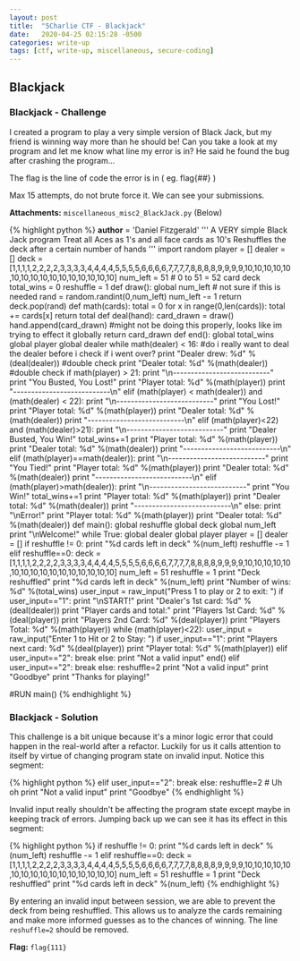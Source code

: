 ```yaml
---
layout: post
title:  "5Charlie CTF - Blackjack"
date:   2020-04-25 02:15:28 -0500
categories: write-up
tags: [ctf, write-up, miscellaneous, secure-coding]
---
```


## Blackjack

### Blackjack - Challenge

I created a program to play a very simple version of Black Jack, but my friend is winning way more than he should be! Can you take a look at my program and let me know what line my error is in? He said he found the bug after crashing the program...

The flag is the line of code the error is in ( eg. flag{##} )

Max 15 attempts, do not brute force it. We can see your submissions.

**Attachments:** `miscellaneous_misc2_BlackJack.py` (Below)

{% highlight python %}
__author__ = 'Daniel Fitzgerald'
'''
 A VERY simple Black Jack program
 Treat all Aces as 1's and all face cards as 10's
 Reshuffles the deck after a certain number of hands
'''
import random
player = []
dealer = []
deck = [1,1,1,1,2,2,2,2,3,3,3,3,4,4,4,4,5,5,5,5,6,6,6,6,7,7,7,7,8,8,8,8,9,9,9,9,10,10,10,10,10,10,10,10,10,10,10,10,10,10,10,10]
num_left = 51 # 0 to 51 = 52 card deck
total_wins = 0
reshuffle = 1
def draw():
    global num_left # not sure if this is needed
    rand = random.randint(0,num_left)
    num_left -= 1
    return deck.pop(rand)
def math(cards):
    total = 0
    for x in range(0,len(cards)):
        total += cards[x]
    return total
def deal(hand):
    card_drawn = draw()
    hand.append(card_drawn) #might not be doing this properly, looks like im trying to effect it globally
    return card_drawn
def end():
    global total_wins
    global player
    global dealer
    while math(dealer) < 16: #do i really want to deal the dealer before i check if i went over?
        print "Dealer drew: %d" %(deal(dealer)) #double check
        print "Dealer total: %d" %(math(dealer)) #double check
    if math(player) > 21:
        print "\n---------------------------"
        print "You Busted, You Lost!"
        print "Player total: %d" %(math(player))
        print "---------------------------\n"
    elif (math(player) < math(dealer)) and (math(dealer) < 22):
        print "\n---------------------------"
        print "You Lost!"
        print "Player total: %d" %(math(player))
        print "Dealer total: %d" %(math(dealer))
        print "---------------------------\n"
    elif (math(player)<22) and (math(dealer)>21):
        print "\n---------------------------"
        print "Dealer Busted, You Win!"
        total_wins+=1
        print "Player total: %d" %(math(player))
        print "Dealer total: %d" %(math(dealer))
        print "---------------------------\n"
    elif (math(player)==math(dealer)):
        print "\n---------------------------"
        print "You Tied!"
        print "Player total: %d" %(math(player))
        print "Dealer total: %d" %(math(dealer))
        print "---------------------------\n"
    elif (math(player)>math(dealer)):
        print "\n---------------------------"
        print "You Win!"
        total_wins+=1
        print "Player total: %d" %(math(player))
        print "Dealer total: %d" %(math(dealer))
        print "---------------------------\n"
    else:
        print "\nError!"
        print "Player total: %d" %(math(player))
        print "Dealer total: %d" %(math(dealer))
def main():
    global reshuffle
    global deck
    global num_left
    print "\nWelcome!"
    while True:
        global dealer
        global player
        player = []
        dealer = []
        if reshuffle != 0:
            print "%d cards left in deck" %(num_left)
            reshuffle -= 1
        elif reshuffle==0:
            deck = [1,1,1,1,2,2,2,2,3,3,3,3,4,4,4,4,5,5,5,5,6,6,6,6,7,7,7,7,8,8,8,8,9,9,9,9,10,10,10,10,10,10,10,10,10,10,10,10,10,10,10,10]
            num_left = 51
            reshuffle = 1
            print "Deck reshuffled"
            print "%d cards left in deck" %(num_left)
        print "Number of wins: %d" %(total_wins)
        user_input = raw_input("Press 1 to play  or 2 to exit: ")
        if user_input=="1":
            print "\nSTART!"
            print "Dealer's 1st card: %d" %(deal(dealer))
            print "Player cards and total:"
            print "Players 1st Card: %d" %(deal(player))
            print "Players 2nd Card: %d" %(deal(player))
            print "Players Total: %d" %(math(player))
            while (math(player)<22):
                user_input = raw_input("Enter 1 to Hit or 2 to Stay: ")
                if user_input=="1":
                    print "Players next card: %d" %(deal(player))
                    print "Player total: %d" %(math(player))
                elif user_input=="2":
                    break
                else:
                    print "Not a valid input"
            end()
        elif user_input=="2":
            break
        else:
            reshuffle=2
            print "Not a valid input"
    print "Goodbye"
    print "Thanks for playing!"

#RUN
main()
{% endhighlight %}

### Blackjack - Solution

This challenge is a bit unique because it's a minor logic error that could happen in the real-world after a refactor.
Luckily for us it calls attention to itself by virtue of changing program state on invalid input.
Notice this segment:

{% highlight python %}
        elif user_input=="2":
            break
        else:
            reshuffle=2  # Uh oh
            print "Not a valid input"
    print "Goodbye"
{% endhighlight %}

Invalid input really shouldn't be affecting the program state except maybe in keeping track of errors.
Jumping back up we can see it has its effect in this segment:

{% highlight python %}
        if reshuffle != 0:
            print "%d cards left in deck" %(num_left)
            reshuffle -= 1
        elif reshuffle==0:
            deck = [1,1,1,1,2,2,2,2,3,3,3,3,4,4,4,4,5,5,5,5,6,6,6,6,7,7,7,7,8,8,8,8,9,9,9,9,10,10,10,10,10,10,10,10,10,10,10,10,10,10,10,10]
            num_left = 51
            reshuffle = 1
            print "Deck reshuffled"
            print "%d cards left in deck" %(num_left)
{% endhighlight %}

By entering an invalid input between session, we are able to prevent the deck from being reshuffled.
This allows us to analyze the cards remaining and make more informed guesses as to the chances of winning.
The line `reshuffle=2` should be removed.

**Flag:** `flag{111}`
